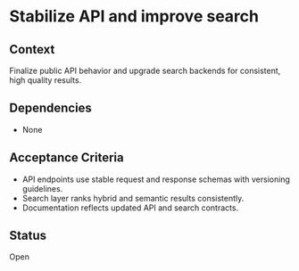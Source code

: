 # Stabilize API and improve search

## Context
Finalize public API behavior and upgrade search backends for consistent, high quality results.

## Dependencies
- None

## Acceptance Criteria
- API endpoints use stable request and response schemas with versioning guidelines.
- Search layer ranks hybrid and semantic results consistently.
- Documentation reflects updated API and search contracts.

## Status
Open
